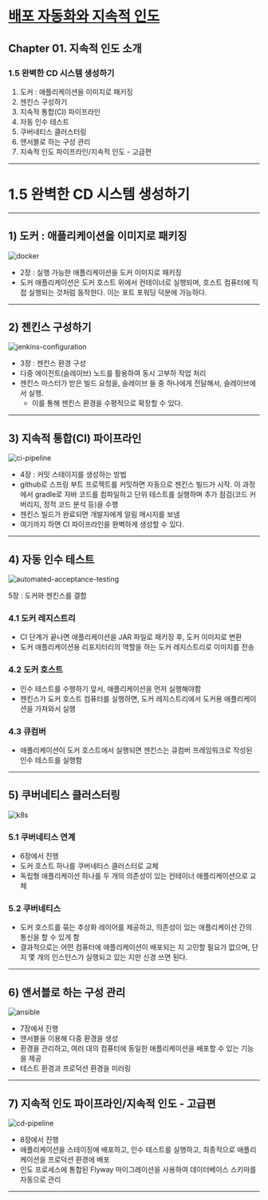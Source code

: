 # <a href = "../README.md" target="_blank">배포 자동화와 지속적 인도</a>
## Chapter 01. 지속적 인도 소개
### 1.5 완벽한 CD 시스템 생성하기
1) 도커 : 애플리케이션을 이미지로 패키징
2) 젠킨스 구성하기
3) 지속적 통합(CI) 파이프라인
4) 자동 인수 테스트
5) 쿠버네티스 클러스터링
6) 앤서블로 하는 구성 관리
7) 지속적 인도 파이프라인/지속적 인도 - 고급편

---

# 1.5 완벽한 CD 시스템 생성하기

---

## 1) 도커 : 애플리케이션을 이미지로 패키징
![docker](imgs/docker.png)

- 2장 : 실행 가능한 애플리케이션을 도커 이미지로 패키징
- 도커 애플리케이션은 도커 호스트 위에서 컨테이너로 실행되며, 호스트 컴퓨터에 직접 실행되는 것처럼
동작한다. 이는 포트 포워딩 덕분에 가능하다.

---

## 2) 젠킨스 구성하기
![jenkins-configuration](imgs/jenkins-configuration.png)

- 3장 : 젠킨스 환경 구성
- 다중 에이전트(슬레이브) 노드를 활용하여 동시 고부하 작업 처리
- 젠킨스 마스터가 받은 빌드 요청을, 슬레이브 들 중 하나에게 전달해서, 슬레이브에서 실행.
  - 이를 통해 젠킨스 환경을 수평적으로 확장할 수 있다.

---

## 3) 지속적 통합(CI) 파이프라인
![ci-pipeline](imgs/ci-pipeline.png)

- 4장 : 커밋 스테이지를 생성하는 방법
- github로 스프링 부트 프로젝트를 커밋하면 자동으로 젠킨스 빌드가 시작. 이 과정에서 gradle로 자바 코드를
컴파일하고 단위 테스트를 실행하며 추가 점검(코드 커버리지, 정적 코드 분석 등)을 수행
- 젠킨스 빌드가 완료되면 개발자에게 알림 메시지를 보냄
- 여기까지 하면 CI 파이프라인을 완벽하게 생성할 수 있다.

---

## 4) 자동 인수 테스트
![automated-acceptance-testing](imgs/automated-acceptance-testing.png)

5장 : 도커와 젠킨스를 결합

### 4.1 도커 레지스트리
- CI 단계가 끝나면 애플리케이션을 JAR 파일로 패키징 후, 도커 이미지로 변환
- 도커 애플리케이션용 리포지터리의 역할을 하는 도커 레지스트리로 이미지를 전송

### 4.2 도커 호스트
- 인수 테스트를 수행하기 앞서, 애플리케이션을 먼저 실행해야함
- 젠킨스가 도커 호스트 컴퓨터를 실행하면, 도커 레지스트리에서 도커용 애플리케이션을 가져와서 실행

### 4.3 큐컴버
- 애플리케이션이 도커 호스트에서 실행되면 젠킨스는 큐컴버 프레임워크로 작성된 인수 테스트를 실행함

---

## 5) 쿠버네티스 클러스터링
![k8s](imgs/k8s.png)

### 5.1 쿠버네티스 연계
- 6장에서 진행
- 도커 호스트 하나를 쿠버네티스 클러스터로 교체
- 독립형 애플리케이션 하나를 두 개의 의존성이 있는 컨테이너 애플리케이션으로 교체

### 5.2 쿠버네티스
- 도커 호스트를 묶는 추상화 레이어를 제공하고, 의존성이 있는 애플리케이션 간의 통신을 할 수 있게 함
- 결과적으로는 어떤 컴퓨터에 애플리케이션이 배포되는 지 고민할 필요가 없으며, 단지 몇 개의 인스턴스가
실행되고 있는 지만 신경 쓰면 된다.

---

## 6) 앤서블로 하는 구성 관리
![ansible](imgs/ansible.png)

- 7장에서 진행
- 앤서블을 이용해 다중 환경을 생성
- 환경을 관리하고, 여러 대의 컴퓨터에 동일한 애플리케이션을 배포할 수 있는 기능을 제공
- 테스트 환경과 프로덕션 환경을 미러링

---

## 7) 지속적 인도 파이프라인/지속적 인도 - 고급편
![cd-pipeline](imgs/cd-pipeline.png)

- 8장에서 진행
- 애플리케이션을 스테이징에 배포하고, 인수 테스트를 실행하고, 최종적으로 애플리케이션을 프로덕션 환경에 배포
- 인도 프로세스에 통합된 Flyway 마이그레이션을 사용하여 데이터베이스 스키마를 자동으로 관리

---
